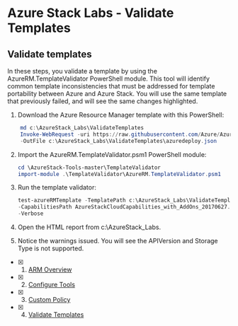 # Azure Stack Labs - Validate Templates

## Validate templates
In these steps, you validate a template by using the AzureRM.TemplateValidator PowerShell module.  This tool will identify common template inconsistencies that must be addressed for template portability between Azure and Azure Stack. You will use the same template that previously failed, and will see the same changes highlighted.   

1. Download the Azure Resource Manager template with this PowerShell:

```PowerShell
    md c:\AzureStack_Labs\ValidateTemplates
    Invoke-WebRequest -uri https://raw.githubusercontent.com/Azure/AzureStack-Labs/master/Policy/azuredeploy.json `
    -OutFile c:\AzureStack_Labs\ValidateTemplates\azuredeploy.json
```

2.  Import the AzureRM.TemplateValidator.psm1 PowerShell module:
    
    ```PowerShell
    cd \AzureStack-Tools-master\TemplateValidator
    import-module .\TemplateValidator\AzureRM.TemplateValidator.psm1
    ```

3.  Run the template validator:

    ```PowerShell
    test-azureRMTemplate -TemplatePath c:\AzureStack_Labs\ValidateTemplates\azuredeploy.json`
    -CapabilitiesPath AzureStackCloudCapabilities_with_AddOns_20170627.json `
    -Verbose
    ```

4.  Open the HTML report from c:\AzureStack_Labs.

5.  Notice the warnings issued.  You will see the APIVersion and Storage Type is not supported.

- [x] 1. [ARM Overview](/ARM%20Overview/README.md)
- [x] 2. [Configure Tools](/Configure%20Tools/README.md)
- [x] 3. [Custom Policy](/Custom%20Policy/README.md)
- [x] 4. [Validate Templates](/Validate%20Templates/README.md)

